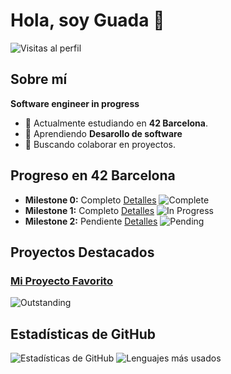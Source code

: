# Hola, soy Guada 👋

![Visitas al perfil](https://komarev.com/ghpvc/?username=tu-usuario&color=brightgreen)

## Sobre mí

**Software engineer in progress**

- 🔭 Actualmente estudiando en **42 Barcelona**.
- 🌱 Aprendiendo **Desarollo de software**
- 👯 Buscando colaborar en proyectos.

## Progreso en 42 Barcelona

- **Milestone 0:** Completo [Detalles](https://example.com/hito1) ![Complete](https://img.shields.io/badge/Status-Complete-brightgreen)
- **Milestone 1:** Completo [Detalles](https://example.com/hito2) ![In Progress](https://img.shields.io/badge/Status-Complete-brightgreen)
- **Milestone 2:** Pendiente [Detalles](https://example.com/hito3) ![Pending](https://img.shields.io/badge/Status-Pending-red)

## Proyectos Destacados

### [Mi Proyecto Favorito](https://github.com/guadix00/get_next_line_bonus)
![Outstanding](https://img.shields.io/badge/Outstanding-%E2%9C%94%20125/100-brightgreen)

## Estadísticas de GitHub

![Estadísticas de GitHub](https://github-readme-stats.vercel.app/api?username=guadix00&show_icons=true&theme=radical)
![Lenguajes más usados](https://github-readme-stats.vercel.app/api/top-langs/?username=guadix00&layout=compact&theme=radical)



